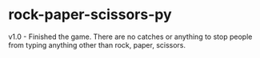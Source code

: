 # rock-paper-scissors-py

v1.0 - Finished the game. There are no catches or anything to stop people from typing anything other than rock, paper, scissors.
